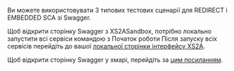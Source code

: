 Ви можете використовувати 3 типових тестових сценарії для REDIRECT і EMBEDDED SCA зі Swagger.

Щоб відкрити сторінку Swagger з XS2ASandbox, потрібно локально запустити всі сервіси командою з Початок роботи Після запуску всіх сервісів перейдіть до вашої [локальної сторінки інтерфейсу XS2A](http://localhost:8089/swagger-ui.html).

Щоб відкрити сторінку Swagger у хмарі, перейдіть за [цим посиланням](https://demo-dynamicsandbox-xs2a.cloud.adorsys.de/).
